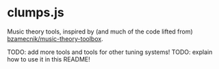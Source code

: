 clumps.js
===========
Music theory tools, inspired by (and much of the code lifted from) [bzamecnik/music-theory-toolbox](https://github.com/bzamecnik/music-theory-toolbox).

TODO: add more tools and tools for other tuning systems!
TODO: explain how to use it in this README!

